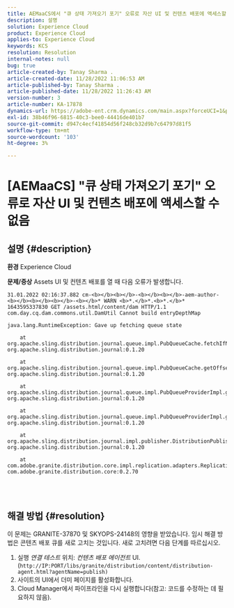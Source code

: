 ```yaml
---
title: AEMaaCS에서 "큐 상태 가져오기 포기" 오류로 자산 UI 및 컨텐츠 배포에 액세스할 수 없음
description: 설명
solution: Experience Cloud
product: Experience Cloud
applies-to: Experience Cloud
keywords: KCS
resolution: Resolution
internal-notes: null
bug: true
article-created-by: Tanay Sharma .
article-created-date: 11/28/2022 11:06:53 AM
article-published-by: Tanay Sharma .
article-published-date: 11/28/2022 11:26:43 AM
version-number: 3
article-number: KA-17878
dynamics-url: https://adobe-ent.crm.dynamics.com/main.aspx?forceUCI=1&pagetype=entityrecord&etn=knowledgearticle&id=a3a974bf-0c6f-ed11-9562-6045bd006239
exl-id: 38b46f96-6815-40c3-bee0-44416de401b7
source-git-commit: d947c4ecf41854d56f248cb32d9b7c64797d81f5
workflow-type: tm+mt
source-wordcount: '103'
ht-degree: 3%

---
```


# [AEMaaCS] &quot;큐 상태 가져오기 포기&quot; 오류로 자산 UI 및 컨텐츠 배포에 액세스할 수 없음

## 설명 {#description}

<b>환경</b>
Experience Cloud


<b>문제/증상</b>
Assets UI 및 컨텐츠 배포를 열 때 다음 오류가 발생합니다.




```
31.01.2022 02:16:37.882 cm-<b></b><b></b>-<b></b><b></b>-aem-author-<b></b><b></b><b></b>-<b></b>* WARN <b>*.</b>*.<b>*.</b>* 1643595337830 GET /assets.html/content/dam HTTP/1.1 com.day.cq.dam.commons.util.DamUtil Cannot build entryDepthMap

java.lang.RuntimeException: Gave up fetching queue state

    at org.apache.sling.distribution.journal.queue.impl.PubQueueCache.fetchIfNeeded(PubQueueCache.java:155) org.apache.sling.distribution.journal:0.1.20

    at org.apache.sling.distribution.journal.queue.impl.PubQueueCache.getOffsetQueue(PubQueueCache.java:117) org.apache.sling.distribution.journal:0.1.20

    at org.apache.sling.distribution.journal.queue.impl.PubQueueProviderImpl.getOffsetQueue(PubQueueProviderImpl.java:198) org.apache.sling.distribution.journal:0.1.20

    at org.apache.sling.distribution.journal.queue.impl.PubQueueProviderImpl.getQueue(PubQueueProviderImpl.java:173) org.apache.sling.distribution.journal:0.1.20

    at org.apache.sling.distribution.journal.impl.publisher.DistributionPublisher.getQueue(DistributionPublisher.java:226) org.apache.sling.distribution.journal:0.1.20

    at com.adobe.granite.distribution.core.impl.replication.adapters.ReplicationAgent.getQueue(ReplicationAgent.java:179) com.adobe.granite.distribution.core:0.2.70
```



<br> <br>



## 해결 방법 {#resolution}


이 문제는 GRANITE-37870 및 SKYOPS-24148의 영향을 받았습니다. 임시 해결 방법은 콘텐츠 배포 큐를 새로 고치는 것입니다. 새로 고치려면 다음 단계를 따르십시오.

1. 실행 *연결 테스트* 위치: *컨텐츠 배포 에이전트* UI. (`http://IP:PORT/libs/granite/distribution/content/distribution-agent.html?agentName=publish)`
2. 사이트의 UI에서 더미 페이지를 활성화합니다.
3. Cloud Manager에서 파이프라인을 다시 실행합니다(참고: 코드를 수정하는 데 필요하지 않음).
